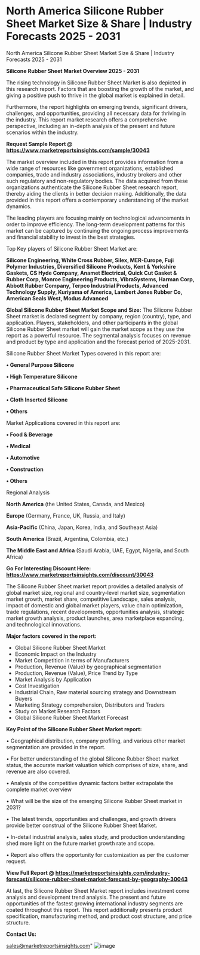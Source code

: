 # North America Silicone Rubber Sheet Market Size & Share | Industry Forecasts 2025 - 2031
North America Silicone Rubber Sheet Market Size & Share | Industry Forecasts 2025 - 2031

<Strong> Silicone Rubber Sheet Market Overview 2025 - 2031</strong>

The rising technology in Silicone Rubber Sheet Market is also depicted in this research report. Factors that are boosting the growth of the market, and giving a positive push to thrive in the global market is explained in detail.

Furthermore, the report highlights on emerging trends, significant drivers, challenges, and opportunities, providing all necessary data for thriving in the industry. This report market research offers a comprehensive perspective, including an in-depth analysis of the present and future scenarios within the industry.

<strong>Request Sample Report @ <a href=https://www.marketreportsinsights.com/sample/30043>https://www.marketreportsinsights.com/sample/30043</a></strong>

The market overview included in this report provides information from a wide range of resources like government organizations, established companies, trade and industry associations, industry brokers and other such regulatory and non-regulatory bodies. The data acquired from these organizations authenticate the Silicone Rubber Sheet research report, thereby aiding the clients in better decision making. Additionally, the data provided in this report offers a contemporary understanding of the market dynamics.

The leading players are focusing mainly on technological advancements in order to improve efficiency. The long-term development patterns for this market can be captured by continuing the ongoing process improvements and financial stability to invest in the best strategies.

Top Key players of Silicone Rubber Sheet Market are:

<strong>Silicone Engineering, White Cross Rubber, Silex, MER-Europe, Fuji Polymer Industries, Diversified Silicone Products, Kent & Yorkshire Gaskets, CS Hyde Company, Anamet Electrical, Quick Cut Gasket & Rubber Corp, Monroe Engineering Products, VibraSystems, Harman Corp, Abbott Rubber Company, Terpco Industrial Products, Advanced Technology Supply, Kuriyama of America, Lambert Jones Rubber Co, American Seals West, Modus Advanced</strong>

<strong><b>Global Silicone Rubber Sheet Market Scope and Size:</b></strong>
The Silicone Rubber Sheet market is declared segment by company, region (country), type, and application. Players, stakeholders, and other participants in the global Silicone Rubber Sheet market will gain the market scope as they use the report as a powerful resource. The segmental analysis focuses on revenue and product by type and application and the forecast period of 2025-2031.

Silicone Rubber Sheet Market Types covered in this report are:

<strong>• General Purpose Silicone

• High Temperature Silicone

• Pharmaceutical Safe Silicone Rubber Sheet

• Cloth Inserted Silicone

• Others</strong>

Market Applications covered in this report are:

<strong>• Food & Beverage

• Medical

• Automotive

• Construction

• Others</strong> 

Regional Analysis

<strong>North America</strong> (the United States, Canada, and Mexico)

<strong>Europe</strong> (Germany, France, UK, Russia, and Italy)

<strong>Asia-Pacific</strong> (China, Japan, Korea, India, and Southeast Asia)

<strong>South America</strong> (Brazil, Argentina, Colombia, etc.)

<strong>The Middle East and Africa</strong> (Saudi Arabia, UAE, Egypt, Nigeria, and South Africa)

<strong>Go For Interesting Discount Here: <a href=https://www.marketreportsinsights.com/discount/30043>https://www.marketreportsinsights.com/discount/30043</a></strong>

The Silicone Rubber Sheet market report provides a detailed analysis of global market size, regional and country-level market size, segmentation market growth, market share, competitive Landscape, sales analysis, impact of domestic and global market players, value chain optimization, trade regulations, recent developments, opportunities analysis, strategic market growth analysis, product launches, area marketplace expanding, and technological innovations.

<strong><b>Major factors covered in the report:</b></strong>
<ul>
  <li>Global Silicone Rubber Sheet Market </li>
  <li>Economic Impact on the Industry</li>
  <li>Market Competition in terms of Manufacturers</li>
  <li>Production, Revenue (Value) by geographical segmentation</li>
  <li>Production, Revenue (Value), Price Trend by Type</li>
  <li>Market Analysis by Application</li>
  <li>Cost Investigation</li>
  <li>Industrial Chain, Raw material sourcing strategy and Downstream Buyers</li>
  <li>Marketing Strategy comprehension, Distributors and Traders</li>
  <li>Study on Market Research Factors</li>
  <li>Global Silicone Rubber Sheet Market Forecast</li>
</ul>

<strong><b>Key Point of the Silicone Rubber Sheet Market report:</b></strong>

• Geographical distribution, company profiling, and various other market segmentation are provided in the report.

• For better understanding of the global Silicone Rubber Sheet market status, the accurate market valuation which comprises of size, share, and revenue are also covered.

• Analysis of the competitive dynamic factors better extrapolate the complete market overview

• What will be the size of the emerging Silicone Rubber Sheet market in 2031?

• The latest trends, opportunities and challenges, and growth drivers provide better construal of the Silicone Rubber Sheet Market.

• In-detail industrial analysis, sales study, and production understanding shed more light on the future market growth rate and scope.

• Report also offers the opportunity for customization as per the customer request.

<strong><b>View Full Report @ <a href=https://marketreportsinsights.com/industry-forecast/silicone-rubber-sheet-market-forecast-by-geography-30043>https://marketreportsinsights.com/industry-forecast/silicone-rubber-sheet-market-forecast-by-geography-30043</a></b></strong>


At last, the Silicone Rubber Sheet Market report includes investment come analysis and development trend analysis. The present and future opportunities of the fastest growing international industry segments are coated throughout this report. This report additionally presents product specification, manufacturing method, and product cost structure, and price structure.

<strong>Contact Us:</strong>

sales@marketreportsinsights.com"
![image](https://github.com/user-attachments/assets/b19e544c-be1a-4436-b80d-318b14cd9584)
